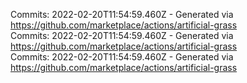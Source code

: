 Commits: 2022-02-20T11:54:59.460Z - Generated via https://github.com/marketplace/actions/artificial-grass
<br>
Commits: 2022-02-20T11:54:59.460Z - Generated via https://github.com/marketplace/actions/artificial-grass
<br>
Commits: 2022-02-20T11:54:59.460Z - Generated via https://github.com/marketplace/actions/artificial-grass
<br>
